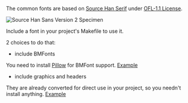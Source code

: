The common fonts are based on [Source Han Serif](https://github.com/adobe-fonts/source-han-serif) under [OFL-1.1 License](../../licenses/source-han-serif.txt).

![Source Han Sans Version 2 Specimen](https://upload.wikimedia.org/wikipedia/commons/0/0f/Source_Han_Sans_Version_2_Specimen.svg)

Include a font in your project's Makefile to use it.

2 choices to do that:

- include BMFonts

You need to install [Pillow](https://pillow.readthedocs.io/en/stable/installation.html) for BMFont support.
[Example](../../examples/text/Makefile)

- include graphics and headers

They are already converted for direct use in your project, so you needn't install anything.
[Example](https://github.com/laqieer/gba-dev-best-practice/blob/main/source/common-text/Makefile)

